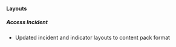  
#### Layouts
##### Access Incident
  - Updated incident and indicator layouts to content pack format
<!--
##### layout-details-Access.json
 - Updated incident and indicator layouts to content pack format.
-->